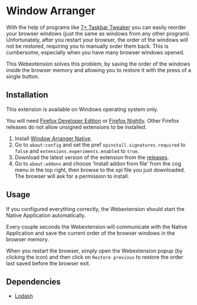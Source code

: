# Window Arranger

With the help of programs like [7+ Taskbar Tweaker](https://rammichael.com/7-taskbar-tweaker) you can easily reorder your browser windows (just the same as windows from any other program). Unfortunately, after you restart your browser, the order of the windows will not be restored, requiring you to manually order them back. This is cumbersome, especially when you have many browser windows opened.

This Webextension solves this problem, by saving the order of the windows inside the browser memory and allowing you to restore it with the press of a single button.

## Installation

This extension is available on Windows operating system only.

You will need [Firefox Developer Edition](https://www.mozilla.org/en-US/firefox/developer/) or [Firefox Nightly](https://www.mozilla.org/en-US/firefox/nightly/). Other Firefox releases do not allow unsigned extensions to be installed.

1. Install [Window Arranger Native](https://github.com/pragacz/window-arranger-native/#installation).
2. Go to `about:config` and set the pref `xpinstall.signatures.required` to `false` and `extensions.experiments.enabled` to `true`.
3. Download the latest version of the extension from the [releases](https://github.com/pragacz/window-arranger-webext/releases/).
4. Go to `about:addons` and choose 'Install addon from file' from the cog menu in the top right, then browse to the xpi file you just downloaded. The browser will ask for a permission to install.

## Usage

If you configured everything correctly, the Webextension should start the Native Application automatically.

Every couple seconds the Webextension will communicate with the Native Application and save the current order of the browser windows in the browser memory.

When you restart the browser, simply open the Webextension popup (by clicking the icon) and then click on `Restore previous` to restore the order last saved before the browser exit.

## Dependencies

- [Lodash](https://lodash.com/)
